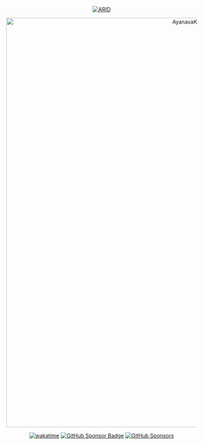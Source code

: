 <div align="center">

 <a href="http://linktree.ayanavakarmakar.software/" target="_blank" rel="noreferrer">
    
  ![ARID](https://socialify.git.ci/AyanavaKarmakar/AyanavaKarmakar/image?description=1&descriptionEditable=Next.js%20|%20Astro%20|%20Tauri%20&font=Inter&language=0&owner=0&pattern=solid&theme=Dark)

 </a>

<a href="https://quine.sh/profile/AyanavaKarmakar"><img src="https://stats.quine.sh/AyanavaKarmakar/github" alt="AyanavaKarmakar's GitHub stats" width="1080px"></a>

[![wakatime](https://wakatime.com/badge/user/836c0ebd-719b-4f12-b8d2-5ce83defb3bd.svg)](https://wakatime.com/@836c0ebd-719b-4f12-b8d2-5ce83defb3bd) [![GitHub Sponsor Badge](https://img.shields.io/static/v1?label=Sponsor&message=%E2%9D%A4&logo=GitHub&color=%23fe8e86)](https://github.com/sponsors/AyanavaKarmakar) [![GitHub Sponsors](https://img.shields.io/badge/GitHub_Sponsors-1-blue)](https://github.com/KATT) 

</div>

